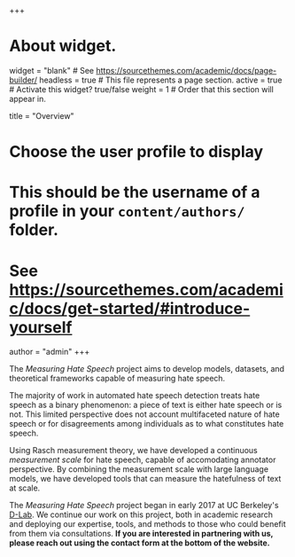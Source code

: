 +++
# About widget.
widget = "blank"  # See https://sourcethemes.com/academic/docs/page-builder/
headless = true  # This file represents a page section.
active = true  # Activate this widget? true/false
weight = 1  # Order that this section will appear in.

title = "Overview"

# Choose the user profile to display
# This should be the username of a profile in your `content/authors/` folder.
# See https://sourcethemes.com/academic/docs/get-started/#introduce-yourself
author = "admin"
+++

The *Measuring Hate Speech* project aims to develop models, datasets, and
theoretical frameworks capable of measuring hate speech.

The majority of work in automated hate speech detection treats hate speech as a
binary phenomenon: a piece of text is either hate speech or is not. This limited
perspective does not account multifaceted nature of hate speech or for
disagreements among individuals as to what constitutes hate speech.

Using Rasch measurement theory, we have developed a continuous *measurement
scale* for hate speech, capable of accomodating annotator perspective. By
combining the measurement scale with large language models, we have developed
tools that can measure the hatefulness of text at scale.

The *Measuring Hate Speech* project began in early 2017 at UC Berkeley's
[D-Lab](http://dlab.berkeley.edu). We continue our work on this project, both in
academic research and deploying our expertise, tools, and methods to those who
could benefit from them via consultations. **If you are interested in partnering
with us, please reach out using the contact form at the bottom of the website.**